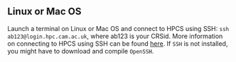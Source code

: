 ## Linux or Mac OS 

Launch a terminal on Linux or Mac OS and connect to HPCS using SSH: `ssh ab123@login.hpc.cam.ac.uk`, where ab123 is your CRSid. More information on connecting to HPCS using SSH can be found [here](http://www.hpc.cam.ac.uk/using-clusters/connecting). If `SSH` is not installed, you might have to download and compile `OpenSSH`.
